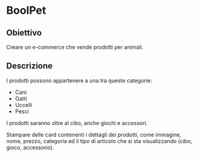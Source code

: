 BoolPet
===

## Obiettivo
Creare un e-commerce che vende prodotti per animali.

## Descrizione
I prodotti possono appartenere a una tra queste categorie:
- Cani
- Gatti
- Uccelli
- Pesci

I prodotti saranno oltre al cibo, anche giochi e accessori.

Stampare delle card contenenti i dettagli dei prodotti, come immagine, nome, prezzo, categoria ed il tipo di articolo che si sta visualizzando (cibo, gioco, accessorio).
